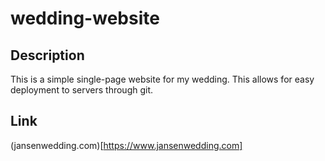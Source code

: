 # wedding-website

## Description

This is a simple single-page website for my wedding. This allows for easy deployment to servers through git.

## Link

(jansenwedding.com)[https://www.jansenwedding.com]